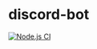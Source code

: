 # discord-bot

[![Node.js CI](https://github.com/jakoboo/discord-bot/actions/workflows/node.js.yml/badge.svg)](https://github.com/jakoboo/discord-bot/actions)
